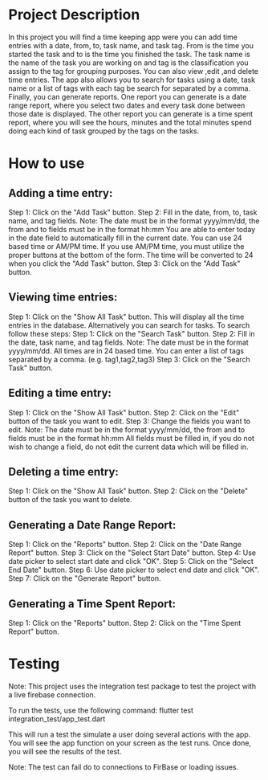 Project Description
===================
In this project you will find a time keeping app were you can add time entries with 
a date, from, to, task name, and task tag. From is the time you started the task and to is 
the time you finished the task. The task name is the name of the task you are working on and tag
is the classification you assign to the tag for grouping purposes. You can also view ,edit ,and delete
time entries. The app also allows you to search for tasks using a date, task name or a list of tags 
with each tag be search for separated by a comma. Finally, you can generate reports. One report
you can generate is a date range report, where you select two dates and every task done between those
date is displayed. The other report you can generate is a time spent report, where you will see the
hours, minutes and the total minutes spend doing each kind of task grouped by the tags on the tasks.

How to use
==========
Adding a time entry:
--------------------
Step 1: Click on the "Add Task" button.
Step 2: Fill in the date, from, to, task name, and tag fields.
Note: The date must be in the format yyyy/mm/dd, the from and to fields must be in the format hh:mm
You are able to enter today in the date field to automatically fill in the current date.
You can use 24 based time or AM/PM time. If you use AM/PM time, you must utilize the proper buttons at 
the bottom of the form. The time will be converted to 24 when you click the "Add Task" button.
Step 3: Click on the "Add Task" button.

Viewing time entries:
---------------------
Step 1: Click on the "Show All Task" button.
This will display all the time entries in the database.
Alternatively you can search for tasks. To search follow these steps:
Step 1: Click on the "Search Task" button.
Step 2: Fill in the date, task name, and tag fields.
Note: The date must be in the format yyyy/mm/dd. All times are in 24 based time.
You can enter a list of tags separated by a comma. (e.g. tag1,tag2,tag3)
Step 3: Click on the "Search Task" button.

Editing a time entry:
---------------------
Step 1: Click on the "Show All Task" button.
Step 2: Click on the "Edit" button of the task you want to edit.
Step 3: Change the fields you want to edit.
Note: The date must be in the format yyyy/mm/dd, the from and to fields must be in the format hh:mm
All fields must be filled in, if you do not wish to change a field, do not edit the current data which
will be filled in.

Deleting a time entry:
----------------------
Step 1: Click on the "Show All Task" button.
Step 2: Click on the "Delete" button of the task you want to delete.

Generating a Date Range Report:
--------------------
Step 1: Click on the "Reports" button.
Step 2: Click on the "Date Range Report" button.
Step 3: Click on the "Select Start Date" button.
Step 4: Use date picker to select start date and click "OK".
Step 5: Click on the "Select End Date" button.
Step 6: Use date picker to select end date and click "OK".
Step 7: Click on the "Generate Report" button.

Generating a Time Spent Report:
--------------------
Step 1: Click on the "Reports" button.
Step 2: Click on the "Time Spent Report" button.

Testing 
=======
Note: This project uses the integration test package to test the project with a live 
firebase connection.

To run the tests, use the following command:
flutter test integration_test/app_test.dart

This will run a test the simulate a user doing several actions with the app.
You will see the app function on your screen as the test runs.
Once done, you will see the results of the test.

Note: The test can fail do to connections to FirBase or loading issues. 